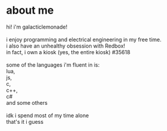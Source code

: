 # about me
hi! i'm galacticlemonade!
<br><br>
i enjoy programming and electrical engineering in my free time.
<br>
i also have an unhealthy obsession with Redbox!
<br>
in fact, i own a kiosk (yes, the entire kiosk) #35618
<br>
<br>
some of the languages i'm fluent in is:
<br>
lua,
<br>
js,
<br>
c,
<br>
c++,
<br>
c#
<br>
and some others
<br><br>
idk i spend most of my time alone
<br>
that's it i guess
